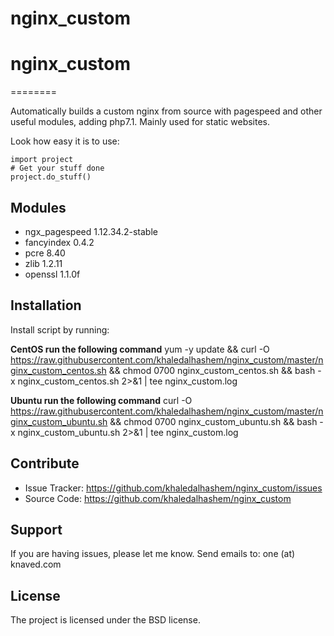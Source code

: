 # nginx_custom




# nginx_custom
========

Automatically builds a custom nginx from source with pagespeed and other useful modules, adding php7.1. Mainly used for static websites.

Look how easy it is to use:

    import project
    # Get your stuff done
    project.do_stuff()

Modules
--------

- ngx_pagespeed 1.12.34.2-stable
- fancyindex 0.4.2
- pcre 8.40
- zlib 1.2.11
- openssl 1.1.0f

Installation
------------

Install script by running:

  **CentOS run the following command**
    yum -y update && curl -O https://raw.githubusercontent.com/khaledalhashem/nginx_custom/master/nginx_custom_centos.sh && chmod 0700 nginx_custom_centos.sh && bash -x nginx_custom_centos.sh 2>&1 | tee nginx_custom.log

  **Ubuntu run the following command**
    curl -O https://raw.githubusercontent.com/khaledalhashem/nginx_custom/master/nginx_custom_ubuntu.sh && chmod 0700 nginx_custom_ubuntu.sh && bash -x nginx_custom_ubuntu.sh 2>&1 | tee nginx_custom.log

Contribute
----------

  - Issue Tracker: https://github.com/khaledalhashem/nginx_custom/issues
  - Source Code: https://github.com/khaledalhashem/nginx_custom

Support
-------

  If you are having issues, please let me know.
  Send emails to: one (at) knaved.com

License
-------

The project is licensed under the BSD license.
